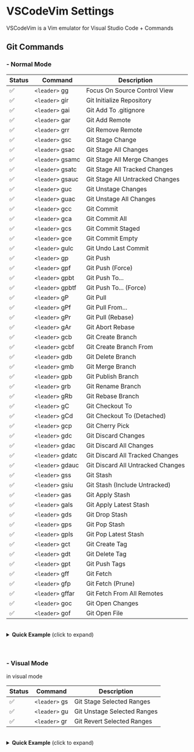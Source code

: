 # VSCodeVim Settings

VSCodeVim is a Vim emulator for Visual Studio Code + Commands

## Git Commands

### - Normal Mode

| Status             | Command          | Description                       |
| ------------------ | ---------------- | --------------------------------- |
| :white_check_mark: | `<leader>` gg    | Focus On Source Control View      |
| :white_check_mark: | `<leader>` gir   | Git Initialize Repository         |
| :white_check_mark: | `<leader>` gai   | Git Add To .gitignore             |
| :white_check_mark: | `<leader>` gar   | Git Add Remote                    |
| :white_check_mark: | `<leader>` grr   | Git Remove Remote                 |
| :white_check_mark: | `<leader>` gsc   | Git Stage Change                  |
| :white_check_mark: | `<leader>` gsac  | Git Stage All Changes             |
| :white_check_mark: | `<leader>` gsamc | Git Stage All Merge Changes       |
| :white_check_mark: | `<leader>` gsatc | Git Stage All Tracked Changes     |
| :white_check_mark: | `<leader>` gsauc | Git Stage All Untracked Changes   |
| :white_check_mark: | `<leader>` guc   | Git Unstage Changes               |
| :white_check_mark: | `<leader>` guac  | Git Unstage All Changes           |
| :white_check_mark: | `<leader>` gcc   | Git Commit                        |
| :white_check_mark: | `<leader>` gca   | Git Commit All                    |
| :white_check_mark: | `<leader>` gcs   | Git Commit Staged                 |
| :white_check_mark: | `<leader>` gce   | Git Commit Empty                  |
| :white_check_mark: | `<leader>` gulc  | Git Undo Last Commit              |
| :white_check_mark: | `<leader>` gp    | Git Push                          |
| :white_check_mark: | `<leader>` gpf   | Git Push (Force)                  |
| :white_check_mark: | `<leader>` gpbt  | Git Push To...                    |
| :white_check_mark: | `<leader>` gpbtf | Git Push To... (Force)            |
| :white_check_mark: | `<leader>` gP    | Git Pull                          |
| :white_check_mark: | `<leader>` gPf   | Git Pull From...                  |
| :white_check_mark: | `<leader>` gPr   | Git Pull (Rebase)                 |
| :white_check_mark: | `<leader>` gAr   | Git Abort Rebase                  |
| :white_check_mark: | `<leader>` gcb   | Git Create Branch                 |
| :white_check_mark: | `<leader>` gcbf  | Git Create Branch From            |
| :white_check_mark: | `<leader>` gdb   | Git Delete Branch                 |
| :white_check_mark: | `<leader>` gmb   | Git Merge Branch                  |
| :white_check_mark: | `<leader>` gpb   | Git Publish Branch                |
| :white_check_mark: | `<leader>` grb   | Git Rename Branch                 |
| :white_check_mark: | `<leader>` gRb   | Git Rebase Branch                 |
| :white_check_mark: | `<leader>` gC    | Git Checkout To                   |
| :white_check_mark: | `<leader>` gCd   | Git Checkout To (Detached)        |
| :white_check_mark: | `<leader>` gcp   | Git Cherry Pick                   |
| :white_check_mark: | `<leader>` gdc   | Git Discard Changes               |
| :white_check_mark: | `<leader>` gdac  | Git Discard All Changes           |
| :white_check_mark: | `<leader>` gdatc | Git Discard All Tracked Changes   |
| :white_check_mark: | `<leader>` gdauc | Git Discard All Untracked Changes |
| :white_check_mark: | `<leader>` gss   | Git Stash                         |
| :white_check_mark: | `<leader>` gsiu  | Git Stash (Include Untracked)     |
| :white_check_mark: | `<leader>` gas   | Git Apply Stash                   |
| :white_check_mark: | `<leader>` gals  | Git Apply Latest Stash            |
| :white_check_mark: | `<leader>` gds   | Git Drop Stash                    |
| :white_check_mark: | `<leader>` gps   | Git Pop Stash                     |
| :white_check_mark: | `<leader>` gpls  | Git Pop Latest Stash              |
| :white_check_mark: | `<leader>` gct   | Git Create Tag                    |
| :white_check_mark: | `<leader>` gdt   | Git Delete Tag                    |
| :white_check_mark: | `<leader>` gpt   | Git Push Tags                     |
| :white_check_mark: | `<leader>` gff   | Git Fetch                         |
| :white_check_mark: | `<leader>` gfp   | Git Fetch (Prune)                 |
| :white_check_mark: | `<leader>` gffar | Git Fetch From All Remotes        |
| :white_check_mark: | `<leader>` goc   | Git Open Changes                  |
| :white_check_mark: | `<leader>` gof   | Git Open File                     |

<br>
<details>
 <summary><strong>Quick Example</strong> (click to expand)</summary>

Below is an example of a [settings.json](https://code.visualstudio.com/Docs/customization/userandworkspace) file with settings relevant to VSCodeVim:

```json
{
	"vim.normalModeKeyBindingsNonRecursive": [
		{
			"before": ["leader", "g", "g"],
			"commands": ["workbench.scm.focus"]
		},
		{
			"before": ["leader", "g", "i", "r"],
			"commands": ["git.init"]
		},
		{
			"before": ["leader", "g", "a", "i"],
			"commands": ["git.ignore"]
		},
		{
			"before": ["leader", "g", "a", "r"],
			"commands": ["git.addRemote"]
		},
		{
			"before": ["leader", "g", "r", "r"],
			"commands": ["git.removeRemote"]
		},
		{
			"before": ["leader", "g", "s", "c"],
			"commands": ["git.stage"]
		},
		{
			"before": ["leader", "g", "s", "a", "c"],
			"commands": ["git.stageAll"]
		},
		{
			"before": ["leader", "g", "s", "a", "m", "c"],
			"commands": ["git.stageAllMerge"]
		},
		{
			"before": ["leader", "g", "s", "a", "t", "c"],
			"commands": ["git.stageAllTracked"]
		},
		{
			"before": ["leader", "g", "s", "a", "t", "c"],
			"commands": ["git.stageAllUntracked"]
		},
		{
			"before": ["leader", "g", "u", "c"],
			"commands": ["git.unstage"]
		},
		{
			"before": ["leader", "g", "u", "a", "c"],
			"commands": ["git.unstageAll"]
		},
		{
			"before": ["leader", "g", "c", "c"],
			"commands": ["git.commit"]
		},
		{
			"before": ["leader", "g", "c", "a"],
			"commands": ["git.commitAll"]
		},
		{
			"before": ["leader", "g", "c", "s"],
			"commands": ["git.commitStaged"]
		},
		{
			"before": ["leader", "g", "c", "e"],
			"commands": ["git.commitEmpty"]
		},
		{
			"before": ["leader", "g", "u", "l", "c"],
			"commands": ["git.undoCommit"]
		},
		{
			"before": ["leader", "g", "p"],
			"commands": ["git.push"]
		},
		{
			"before": ["leader", "g", "p", "f"],
			"commands": ["git.pushForce"]
		},
		{
			"before": ["leader", "g", "p", "b", "t"],
			"commands": ["git.pushTo"]
		},
		{
			"before": ["leader", "g", "p", "b", "t", "f"],
			"commands": ["git.pushToForce"]
		},
		{
			"before": ["leader", "g", "P"],
			"commands": ["git.pull"]
		},
		{
			"before": ["leader", "g", "P", "f"],
			"commands": ["git.pullFrom"]
		},
		{
			"before": ["leader", "g", "P", "r"],
			"commands": ["git.pullRebase"]
		},
		{
			"before": ["leader", "g", "A", "r"],
			"commands": ["git.rebaseAbort"]
		},
		{
			"before": ["leader", "g", "c", "b"],
			"commands": ["git.branch"]
		},
		{
			"before": ["leader", "g", "c", "b", "f"],
			"commands": ["git.branchFrom"]
		},
		{
			"before": ["leader", "g", "d", "b"],
			"commands": ["git.deleteBranch"]
		},
		{
			"before": ["leader", "g", "m", "b"],
			"commands": ["git.merge"]
		},
		{
			"before": ["leader", "g", "p", "b"],
			"commands": ["git.publish"]
		},
		{
			"before": ["leader", "g", "r", "b"],
			"commands": ["git.renameBranch"]
		},
		{
			"before": ["leader", "g", "R", "b"],
			"commands": ["git.rebase"]
		},
		{
			"before": ["leader", "g", "C"],
			"commands": ["git.checkout"]
		},
		{
			"before": ["leader", "g", "C", "d"],
			"commands": ["git.checkoutDetached"]
		},
		{
			"before": ["leader", "g", "c", "p"],
			"commands": ["git.cherryPick"]
		},
		{
			"before": ["leader", "g", "d", "c"],
			"commands": ["git.clean"]
		},
		{
			"before": ["leader", "g", "d", "a", "c"],
			"commands": ["git.cleanAll"]
		},
		{
			"before": ["leader", "g", "d", "a", "t", "c"],
			"commands": ["git.cleanAllTracked"]
		},
		{
			"before": ["leader", "g", "d", "a", "u", "c"],
			"commands": ["git.cleanAllUntracked"]
		},
		{
			"before": ["leader", "g", "s", "s"],
			"commands": ["git.stash"]
		},
		{
			"before": ["leader", "g", "s", "i", "u"],
			"commands": ["git.stashIncludeUntracked"]
		},
		{
			"before": ["leader", "g", "a", "s"],
			"commands": ["git.stashApply"]
		},
		{
			"before": ["leader", "g", "a", "l", "s"],
			"commands": ["git.stashApplyLatest"]
		},
		{
			"before": ["leader", "g", "d", "s"],
			"commands": ["git.stashDrop"]
		},
		{
			"before": ["leader", "g", "p", "s"],
			"commands": ["git.stashPop"]
		},
		{
			"before": ["leader", "g", "p", "l", "s"],
			"commands": ["git.stashPopLatest"]
		},
		{
			"before": ["leader", "g", "c", "t"],
			"commands": ["git.createTag"]
		},
		{
			"before": ["leader", "g", "d", "t"],
			"commands": ["git.deleteTag"]
		},
		{
			"before": ["leader", "g", "p", "t"],
			"commands": ["git.pushTags"]
		},
		{
			"before": ["leader", "g", "f", "f"],
			"commands": ["git.fetch"]
		},
		{
			"before": ["leader", "g", "f", "p"],
			"commands": ["git.fetchPrune"]
		},
		{
			"before": ["leader", "g", "f", "f", "a", "r"],
			"commands": ["git.fetchAll"]
		},
		{
			"before": ["leader", "g", "o", "c"],
			"commands": ["git.openChange"]
		},
		{
			"before": ["leader", "g", "o", "f"],
			"commands": ["git.openFile"]
		}
	]
}
```

</details>
<br>
<br>

### - Visual Mode

in visual mode

| Status             | Command       | Description                 |
| ------------------ | ------------- | --------------------------- |
| :white_check_mark: | `<leader>` gs | Git Stage Selected Ranges   |
| :white_check_mark: | `<leader>` gu | Git Unstage Selected Ranges |
| :white_check_mark: | `<leader>` gr | Git Revert Selected Ranges  |

<br>
<details>
 <summary><strong>Quick Example</strong> (click to expand)</summary>

Below is an example of a [settings.json](https://code.visualstudio.com/Docs/customization/userandworkspace) file with settings relevant to VSCodeVim:

```json
{
	"vim.visualModeKeyBindingsNonRecursive": [
		{
			"before": ["<Leader>", "g", "s"],
			"commands": ["git.stageSelectedRanges"]
		},
		{
			"before": ["<Leader>", "g", "u"],
			"commands": ["git.unstageSelectedRanges"]
		},
		{
			"before": ["<Leader>", "g", "r"],
			"commands": ["git.revertSelectedRanges"]
		}
	]
}
```

</details>
<br>
<br>
